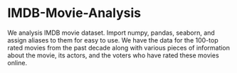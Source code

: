 # IMDB-Movie-Analysis
We analysis IMDB  movie dataset. Import numpy, pandas, seaborn, and assign aliases to them for easy to use. We have the data for the 100-top rated movies from the past decade along with various pieces of information about the movie, its actors, and the voters who have rated these movies online.
